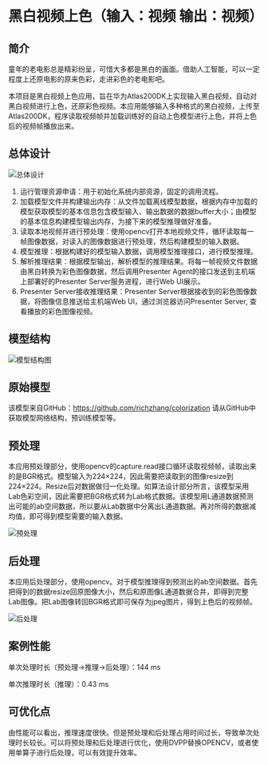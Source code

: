 # 黑白视频上色（输入：视频 输出：视频）

## 简介

童年的老电影总是精彩纷呈，可惜大多都是黑白的画面。借助人工智能，可以一定程度上还原电影的原来色彩，走进彩色的老电影吧。

本项目是黑白视频上色应用，旨在华为Atlas200DK上实现输入黑白视频，自动对黑白视频进行上色，还原彩色视频。本应用能够输入多种格式的黑白视频，上传至Atlas200DK，程序读取视频帧并加载训练好的自动上色模型进行上色，并将上色后的视频帧播放出来。

## 总体设计

![总体设计](https://images.gitee.com/uploads/images/2020/0806/161544_a91ea99a_5395865.png "屏幕截图.png")

1)	运行管理资源申请：用于初始化系统内部资源，固定的调用流程。   
2)	加载模型文件并构建输出内存：从文件加载离线模型数据，根据内存中加载的模型获取模型的基本信息包含模型输入、输出数据的数据buffer大小；由模型的基本信息构建模型输出内存，为接下来的模型推理做好准备。     
3)	读取本地视频并进行预处理：使用opencv打开本地视频文件，循环读取每一帧图像数据，对读入的图像数据进行预处理，然后构建模型的输入数据。     
4)	模型推理：根据构建好的模型输入数据，调用模型推理接口，进行模型推理。     
5)	解析推理结果：根据模型输出，解析模型的推理结果。将每一帧视频文件数据由黑白转换为彩色图像数据，然后调用Presenter Agent的接口发送到主机端上部署好的Presenter Server服务进程，进行Web UI展示。      
6)	Presenter Server接收推理结果：Presenter Server根据接收到的彩色图像数据，将图像信息推送给主机端Web Ul，通过浏览器访问Presenter Server, 查看播放的彩色图像视频。     

## 模型结构

![模型结构图](https://images.gitee.com/uploads/images/2020/0805/095721_70b4f185_5395865.png "屏幕截图.png")

## 原始模型

该模型来自GitHub：https://github.com/richzhang/colorization 请从GitHub中获取模型网络结构，预训练模型等。

## 预处理

本应用预处理部分，使用opencv的capture.read接口循环读取视频帧，读取出来的是BGR格式。模型输入为224×224，因此需要把读取到的图像resize到224×224。Resize后对数据做归一化处理。如算法设计部分所言，该模型采用Lab色彩空间，因此需要把BGR格式转为Lab格式数据。该模型用L通道数据预测出可能的ab空间数据，所以要从Lab数据中分离出L通道数据。再对所得的数据减均值，即可得到模型需要的输入数据。

![预处理](https://images.gitee.com/uploads/images/2020/0805/095959_0e2bdf81_5395865.png "屏幕截图.png")

## 后处理

本应用后处理部分，使用opencv。对于模型推理得到预测出的ab空间数据。首先把得到的数据resize回原图像大小，然后和原图像L通道数据合并，即得到完整Lab图像。把Lab图像转回BGR格式即可保存为jpeg图片，得到上色后的视频帧。

![后处理](https://images.gitee.com/uploads/images/2020/0805/100036_247920c8_5395865.png "屏幕截图.png")

## 案例性能

单次处理时长（预处理->推理->后处理）：144 ms

单次推理时长（推理）：0.43 ms

## 可优化点

由性能可以看出，推理速度很快。但是预处理和后处理占用时间过长，导致单次处理时长较长。可以将预处理和后处理进行优化，使用DVPP替换OPENCV，或者使用单算子进行后处理，可以有效提升效率。